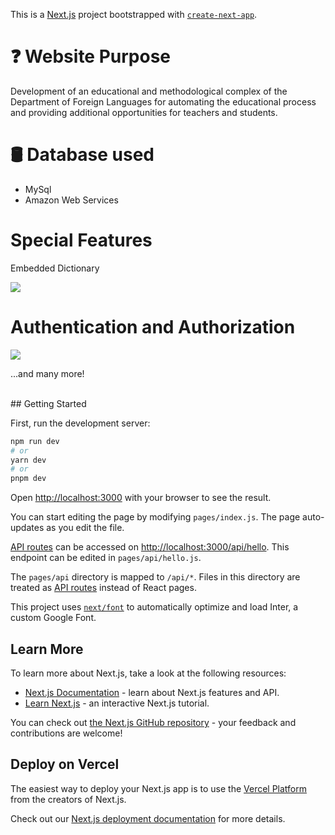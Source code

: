 This is a [Next.js](https://nextjs.org/) project bootstrapped with [`create-next-app`](https://github.com/vercel/next.js/tree/canary/packages/create-next-app).

<h1>❓ Website Purpose</h1>
<p>Development of an educational and methodological complex of the Department of Foreign Languages for automating the educational process and providing additional opportunities for teachers and students.</p>
<h1>🛢️ Database used</h1>
<ul>
<li>MySql</li>
<li>Amazon Web Services</li>
</ul>
<h1>Special Features</h1>
<p>Embedded Dictionary</p>
<img src="https://github.com/AlexaBailey/Foreign-Languages-University-Website/assets/93386868/2bbbb895-b756-4b95-99da-54dc54782b36"/>

<h1>Authentication and Authorization</h1>
<img src="https://github.com/AlexaBailey/Foreign-Languages-University-Website/assets/93386868/d0a0ba23-7d01-4879-bea4-470965a62c48"/>
<p>...and many more!</p><br/>
## Getting Started

First, run the development server:

```bash
npm run dev
# or
yarn dev
# or
pnpm dev
```

Open [http://localhost:3000](http://localhost:3000) with your browser to see the result.

You can start editing the page by modifying `pages/index.js`. The page auto-updates as you edit the file.

[API routes](https://nextjs.org/docs/api-routes/introduction) can be accessed on [http://localhost:3000/api/hello](http://localhost:3000/api/hello). This endpoint can be edited in `pages/api/hello.js`.

The `pages/api` directory is mapped to `/api/*`. Files in this directory are treated as [API routes](https://nextjs.org/docs/api-routes/introduction) instead of React pages.

This project uses [`next/font`](https://nextjs.org/docs/basic-features/font-optimization) to automatically optimize and load Inter, a custom Google Font.

## Learn More

To learn more about Next.js, take a look at the following resources:

- [Next.js Documentation](https://nextjs.org/docs) - learn about Next.js features and API.
- [Learn Next.js](https://nextjs.org/learn) - an interactive Next.js tutorial.

You can check out [the Next.js GitHub repository](https://github.com/vercel/next.js/) - your feedback and contributions are welcome!

## Deploy on Vercel

The easiest way to deploy your Next.js app is to use the [Vercel Platform](https://vercel.com/new?utm_medium=default-template&filter=next.js&utm_source=create-next-app&utm_campaign=create-next-app-readme) from the creators of Next.js.

Check out our [Next.js deployment documentation](https://nextjs.org/docs/deployment) for more details.
